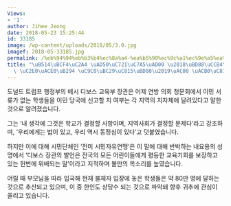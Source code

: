 ```yaml
---
Views:
- '1'
author: Jihee Jeong
date: 2018-05-23 15:25:44
id: 33185
image: /wp-content/uploads/2018/05/3.0.jpg
imagef: 2018-05-33185.jpg
permalink: /%eb%94%94%eb%b3%b4%ec%8a%a4-%ea%b5%90%ec%9c%a1%ec%9e%a5%ea%b4%80-%eb%b6%88%ec%b2%b4%ed%95%99%ec%83%9d-%ec%8b%a0%ea%b3%a0%eb%8a%94-%ec%a7%80%eb%b0%a9%ec%a0%95%eb%b6%80%ea%b0%80/
title: "\uB514\uBCF4\uC2A4 \uAD50\uC721\uC7A5\uAD00 \u2018\uBD88\uCCB4\uD559\uC0DD\
  \ \uC2E0\uACE0\uB294 \uC9C0\uBC29\uC815\uBD80\u2019\uAC00 \uACB0\uC815"
---
```


도널드 트럼프 행정부의 베시 디보스 교육부 장관은 어제 연방 의회 청문회에서 이민 서류가 없는 학생들을 이민 당국에 신고할 지 여부는 각 지역의 지자체에 달려있다고 말한 것으로 알려졌습니다.

그는 ‘내 생각에 그것은 학교가 결정할 사항이며, 지역사회가 결정할 문제다’라고 강조하며, ‘우리에게는 법이 있고, 우리 역시 동정심이 있다’고 덧붙였습니다.

하지만 이에 대해 시민단체인 ‘전미 시민자유연맹’은 이 말에 대해 반박하는 내요용의 성명에서 ‘디보스 장관의 발언은 전국의 모든 어린이들에게 평등한 교육기회를 보장하고 있는 헌번에 위배되는 말’이라고 지적하며 불만의 목소리를 높였습니다.

어릴 때 부모님을 따라 입국해 현재 불체자 입장에 놓은 학생들은 약 80만 명에 달하는 것으로 추산되고 있으며, 이 중 한인도 상당수 되는 것으로 파악돼 향후 귀추에 관심이 쏠리고 있습니다.